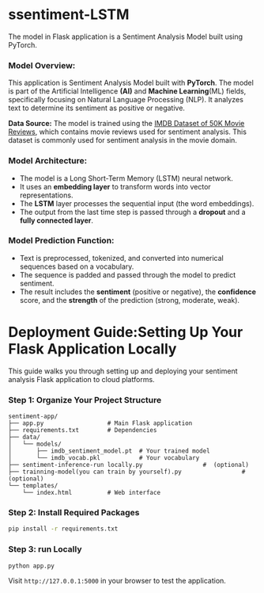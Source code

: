 # ssentiment-LSTM
The model in Flask application is a Sentiment Analysis Model built using PyTorch. 
        <h3>Model Overview:</h3>
        <p>This application is Sentiment Analysis Model built with <strong>PyTorch</strong>. The model is part of the Artificial Intelligence <strong>(AI)</strong> and <strong>Machine Learning</strong>(ML) fields, specifically focusing on Natural Language Processing (NLP). It analyzes text to determine its sentiment as positive or negative.</p>
        <p><strong>Data Source:</strong> The model is trained using the <a href="https://www.kaggle.com/datasets/lakshmi25npathi/imdb-dataset-of-50k-movie-reviews" target="_blank">IMDB Dataset of 50K Movie Reviews</a>, which contains movie reviews used for sentiment analysis. This dataset is commonly used for sentiment analysis in the movie domain.</p>
        <h3>Model Architecture:</h3>
        <ul>
            <li>The model is a Long Short-Term Memory (LSTM) neural network.</li>
            <li>It uses an <strong>embedding layer</strong> to transform words into vector representations.</li>
            <li>The <strong>LSTM</strong> layer processes the sequential input (the word embeddings).</li>
            <li>The output from the last time step is passed through a <strong>dropout</strong> and a <strong>fully connected layer</strong>.</li>
        </ul>
        <h3>Model Prediction Function:</h3>
        <ul>
            <li>Text is preprocessed, tokenized, and converted into numerical sequences based on a vocabulary.</li>
            <li>The sequence is padded and passed through the model to predict sentiment.</li>
            <li>The result includes the <strong>sentiment</strong> (positive or negative), the <strong>confidence</strong> score, and the <strong>strength</strong> of the prediction (strong, moderate, weak).</li>
        </ul>

# Deployment Guide:Setting Up Your Flask Application Locally

This guide walks you through setting up and deploying your sentiment analysis Flask application to cloud platforms.

### Step 1: Organize Your Project Structure
```
sentiment-app/
├── app.py                  # Main Flask application
├── requirements.txt        # Dependencies
├── data/
│   └── models/
│       ├── imdb_sentiment_model.pt  # Your trained model
│       └── imdb_vocab.pkl           # Your vocabulary
├── sentiment-inference-run locally.py                 #  (optional)
├── trainning-model(you can train by yourself).py                 #  (optional)
└── templates/
    └── index.html          # Web interface
```

### Step 2: Install Required Packages
```bash
pip install -r requirements.txt
```

### Step 3: run Locally
```bash
python app.py
```
Visit `http://127.0.0.1:5000` in your browser to test the application.

